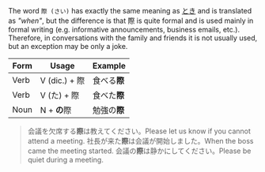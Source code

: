 The word `際 (さい)` has exactly the same meaning as [とき](183) and is translated as *"when"*, but the difference is that 際 is quite formal and is used mainly in formal writing (e.g. informative announcements, business emails, etc.). Therefore, in conversations with the family and friends it is not usually used, but an exception may be only a joke.

|Form|Usage|Example|
|-|-|-|
|Verb|V (dic.) + 際|食べる**際**|
|Verb|V (た) + 際|食べた**際**|
|Noun|N + **の**際|勉強の**際**|

>会議を欠席する**際**は教えてください。Please let us know if you cannot attend a meeting.
>社長が来た**際**は会議が開始しました。When the boss came the meeting started.
>会議の**際**は静かにしてください。Please be quiet during a meeting.